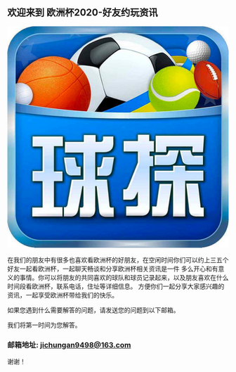 ## 欢迎来到 欧洲杯2020-好友约玩资讯

![Image](icon-1024.png)


在我们的朋友中有很多也喜欢看欧洲杯的好朋友，在空闲时间你们可以约上三五个好友一起看欧洲杯，一起聊天畅谈和分享欧洲杯相关资讯是一件
多么开心和有意义的事情。你可以将朋友的共同喜欢的球队和球员记录起来，以及朋友喜欢在什么时间段看欧洲杯，联系电话，住址等详细信息。
方便你们一起分享大家感兴趣的资讯，一起享受欧洲杯带给我们的快乐。


如果您遇到什么需要解答的问题，请发送您的问题到以下邮箱。

我们将第一时间为您解答。

### 邮箱地址:  jichungan9498@163.com

谢谢！
